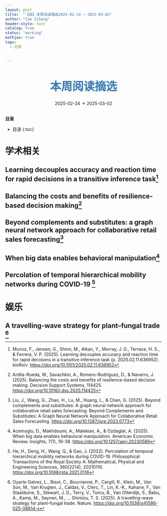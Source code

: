```yaml
---
layout: post
title:  "【阅】本周阅读摘选2025-02-24 → 2025-03-02"
author: "Cao Zihang"
header-style: text
catalog: true
status: "working"
mathjax: true
tags:
  - 日常
  
  
---
```

<center style="margin-bottom: 20px; margin-top: 50px"><font color="#3879B1" style="line-height: 1.4;font-weight: 700;font-size: 36px;box-sizing: border-box; ">本周阅读摘选</font></center>


<center style=" margin-bottom: 30px;">2025-02-24 → 2025-03-02</center>

<font style="font-weight: bold;">目录</font>

* 目录
{:toc}


# 学术相关
## Learning decouples accuracy and reaction time for rapid decisions in a transitive inference task[^1]

## Balancing the costs and benefits of resilience-based decision making[^2]

## Beyond complements and substitutes: a graph neural network approach for collaborative retail sales forecasting[^3]

## When big data enables behavioral manipulation[^4]

## Percolation of temporal hierarchical mobility networks during COVID-19 [^5]

# 娱乐
## A travelling-wave strategy for plant–fungal trade [^6]

[^1]: Munoz, F., Jensen, G., Shinn, M., Alkan, Y., Murray, J. D., Terrace, H. S., & Ferrera, V. P. (2025). Learning decouples accuracy and reaction time for rapid decisions in a transitive inference task (p. 2025.02.11.636952). bioRxiv. https://doi.org/10.1101/2025.02.11.636952

[^2]: Ardila-Rueda, W., Savachkin, A., Romero-Rodriguez, D., & Navarro, J. (2025). Balancing the costs and benefits of resilience-based decision making. Decision Support Systems, 114425. https://doi.org/10.1016/j.dss.2025.114425

[^3]: Liu, J., Wang, G., Zhao, H., Lu, M., Huang, L., & Chen, G. (2025). Beyond complements and substitutes: A graph neural network approach for collaborative retail sales forecasting. Beyond Complements and Substitutes: A Graph Neural Network Approach for Collaborative Retail Sales Forecasting. https://doi.org/10.1287/isre.2023.0773

[^4]: Acemoglu, D., Makhdoumi, A., Malekian, A., & Ozdaglar, A. (2025). When big data enables behavioral manipulation. American Economic Review: Insights, 7(1), 19–38. https://doi.org/10.1257/aeri.20230589

[^5]: He, H., Deng, H., Wang, Q., & Gao, J. (2022). Percolation of temporal hierarchical mobility networks during COVID-19. Philosophical Transactions of the Royal Society A: Mathematical, Physical and Engineering Sciences, 380(2214), 20210116. https://doi.org/10.1098/rsta.2021.0116

[^6]:Oyarte Galvez, L., Bisot, C., Bourrianne, P., Cargill, R., Klein, M., Van Son, M., Van Krugten, J., Caldas, V., Clerc, T., Lin, K.-K., Kahane, F., Van Staalduine, S., Stewart, J. D., Terry, V., Turcu, B., Van Otterdijk, S., Babu, A., Kamp, M., Seynen, M., … Shimizu, T. S. (2025). A travelling-wave strategy for plant–fungal trade. Nature. https://doi.org/10.1038/s41586-025-08614-x
